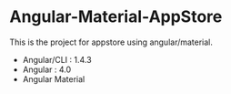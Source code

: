 # Angular-Material-AppStore

This is the project for appstore using angular/material.

+ Angular/CLI : 1.4.3
+ Angular : 4.0
+ Angular Material
